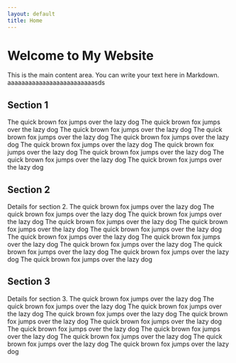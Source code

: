 ```yaml
---
layout: default
title: Home
---
```


# Welcome to My Website

This is the main content area. You can write your text here in Markdown.
aaaaaaaaaaaaaaaaaaaaaaaaasds
## Section 1
<a name="section-1"></a>
The quick brown fox jumps over the lazy dog
The quick brown fox jumps over the lazy dog
The quick brown fox jumps over the lazy dog
The quick brown fox jumps over the lazy dog
The quick brown fox jumps over the lazy dog
The quick brown fox jumps over the lazy dog
The quick brown fox jumps over the lazy dog
The quick brown fox jumps over the lazy dog
The quick brown fox jumps over the lazy dog
The quick brown fox jumps over the lazy dog


## Section 2
<a name="section-2"></a>
Details for section 2.
The quick brown fox jumps over the lazy dog
The quick brown fox jumps over the lazy dog
The quick brown fox jumps over the lazy dog
The quick brown fox jumps over the lazy dog
The quick brown fox jumps over the lazy dog
The quick brown fox jumps over the lazy dog
The quick brown fox jumps over the lazy dog
The quick brown fox jumps over the lazy dog
The quick brown fox jumps over the lazy dog
The quick brown fox jumps over the lazy dog
The quick brown fox jumps over the lazy dog
The quick brown fox jumps over the lazy dog

## Section 3
<a name="section-3"></a>
Details for section 3.
The quick brown fox jumps over the lazy dog
The quick brown fox jumps over the lazy dog
The quick brown fox jumps over the lazy dog
The quick brown fox jumps over the lazy dog
The quick brown fox jumps over the lazy dog
The quick brown fox jumps over the lazy dog
The quick brown fox jumps over the lazy dog
The quick brown fox jumps over the lazy dog
The quick brown fox jumps over the lazy dog
The quick brown fox jumps over the lazy dog
The quick brown fox jumps over the lazy dog



